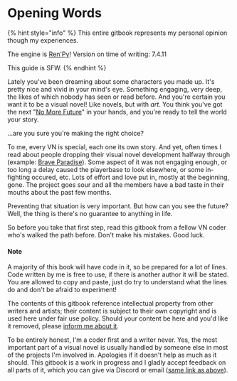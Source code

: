 # Opening Words

{% hint style="info" %}
This entire gitbook represents my personal opinion though my experiences.

The engine is [Ren'Py](https://www.renpy.org)! Version on time of writing: 7.4.11

This guide is SFW.
{% endhint %}

Lately you've been dreaming about some characters you made up. It's pretty nice and vivid in your mind's eye. Something engaging, very deep, the likes of which nobody has seen or read before. And you're certain you want it to be a visual novel! Like novels, but with _art_. You think you've got the next "[No More Future](https://sedgelord.itch.io/nomorefuture)" in your hands, and you're ready to tell the world your story.

...are you sure you're making the right choice?

To me, every VN is special, each one its own story. And yet, often times I read about people dropping their visual novel development halfway through (example: [Brave Paradise](https://daizfrg.itch.io/brave-paradise)). Some aspect of it was not engaging enough, or too long a delay caused the playerbase to look elsewhere, or some in-fighting occured, etc. Lots of effort and love put in, mostly at the beginning, gone. The project goes sour and all the members have a bad taste in their mouths about the past few months.

Preventing that situation is very important. But how can you see the future? Well, the thing is there's no guarantee to anything in life.

So before you take that first step, read this gitbook from a fellow VN coder who's walked the path before. Don't make his mistakes. Good luck.

#### Note

A majority of this book will have code in it, so be prepared for a lot of lines. Code written by me is free to use, if there is another author it will be stated. You are allowed to copy and paste, just do try to understand what the lines do and don't be afraid to experiment!

The contents of this gitbook reference intellectual property from other writers and artists; their content is subject to their own copyright and is used here under fair use policy. Should your content be here and you'd like it removed, please [inform me about it](closing-words.md#about-the-author).

To be entirely honest, I'm a coder first and a writer never. Yes, the most important part of a visual novel is usually handled by someone else in most of the projects I'm involved in. Apologies if it doesn't help as much as it should. This gitbook is a work in progress and I gladly accept feedback on all parts of it, which you can give via Discord or email ([same link as above](closing-words.md#about-the-author)).
